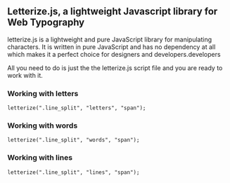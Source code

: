 ## Letterize.js, a lightweight Javascript library for Web Typography
letterize.js is a lightweight and pure JavaScript library for manipulating characters. It is written in pure JavaScript
and has no dependency at all which makes it a perfect choice for designers and developers.developers

All you need to do is just the the letterize.js script file and you are ready to work with it. 
    <script>
	  var letterize = function (elementSelector, textType, childType);
	</script>

### Working with letters
    letterize(".line_split", "letters", "span");



### Working with words
    letterize(".line_split", "words", "span");



### Working with lines
    letterize(".line_split", "lines", "span");